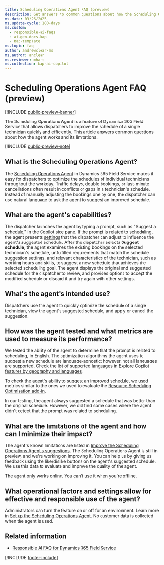 ```yaml
---
title: Scheduling Operations Agent FAQ (preview)
description: Get answers to common questions about how the Scheduling Operations Agent in Dynamics 365 Field Service helps dispatchers quickly improve the schedule of a single technician.
ms.date: 03/26/2025
ms.update-cycle: 180-days
ms.custom:
  - responsible-ai-faqs
  - ai-gen-docs-bap
  - bap-template
ms.topic: faq
author: andrewclear-ms
ms.author: anclear
ms.reviewer: mhart
ms.collection: bap-ai-copilot 
---
```


# Scheduling Operations Agent FAQ (preview)

[!INCLUDE [public-preview-banner](../includes/public-preview-banner.md)]

The Scheduling Operations Agent is a feature of Dynamics 365 Field Service that allows dispatchers to improve the schedule of a single technician quickly and efficiently. This article answers common questions about how the agent works and its limitations.

[!INCLUDE [public-preview-note](../includes/public-preview-note.md)]

## What is the Scheduling Operations Agent?

The [Scheduling Operations Agent](soa-overview.md) in Dynamics 365 Field Service makes it easy for dispatchers to optimize the schedules of individual technicians throughout the workday. Traffic delays, double bookings, or last-minute cancellations often result in conflicts or gaps in a technician's schedule. Instead of manually adjusting the bookings one by one, the dispatcher can use natural language to ask the agent to suggest an improved schedule.

## What are the agent's capabilities?

The dispatcher launches the agent by typing a prompt, such as "Suggest a schedule," in the Copilot side pane. If the prompt is related to scheduling, the agent presents [settings](soa-run.md#adjust-the-settings-for-optimization-requests) that the dispatcher can adjust to influence the agent's suggested schedule. After the dispatcher selects **Suggest schedule**, the agent examines the existing bookings on the selected technician's schedule, unfulfilled requirements that match the schedule suggestion settings, and relevant characteristics of the technician, such as working hours and skills, to suggest a new schedule that achieves the selected scheduling goal. The agent displays the original and suggested schedule for the dispatcher to review, and provides options to accept the modified schedule or discard it and try again with other settings.

## What's the agent's intended use?

Dispatchers use the agent to quickly optimize the schedule of a single technician, view the agent's suggested schedule, and apply or cancel the suggestion.

## How was the agent tested and what metrics are used to measure its performance?

We tested the ability of the agent to determine that the prompt is related to scheduling, in English. The optimization algorithms the agent uses to suggest a new schedule are language-agnostic; however, not all languages are supported. Check the list of supported languages in [Explore Copilot features by geography and languages](https://releaseplans.microsoft.com/availability-reports/?report=copilotfeaturereport).

To check the agent's ability to suggest an improved schedule, we used metrics similar to the ones we used to evaluate the [Resource Scheduling Optimization add-in](rso-overview.md).

In our testing, the agent always suggested a schedule that was better than the original schedule. However, we did find some cases where the agent didn't detect that the prompt was related to scheduling.

## What are the limitations of the agent and how can I minimize their impact?

The agent's known limitations are listed in [Improve the Scheduling Operations Agent's suggestions](soa-tips.md#limitations-and-known-issues). The Scheduling Operations Agent is still in preview, and we're working on improving it. You can help us by giving us feedback using the like/dislike buttons on the agent's suggested schedule. We use this data to evaluate and improve the quality of the agent.

The agent only works online. You can't use it when you're offline.

## What operational factors and settings allow for effective and responsible use of the agent?

Administrators can turn the feature on or off for an environment. Learn more in [Set up the Scheduling Operations Agent](soa-setup.md#turn-on-the-scheduling-operations-agent). No customer data is collected when the agent is used.

## Related information

- [Responsible AI FAQ for Dynamics 365 Field Service](responsible-ai-overview.md)

[!INCLUDE [footer-include](../includes/footer-banner.md)]
